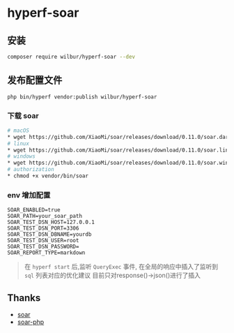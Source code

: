 # hyperf-soar

## 安装
~~~bash
composer require wilbur/hyperf-soar --dev
~~~

## 发布配置文件
~~~
php bin/hyperf vendor:publish wilbur/hyperf-soar
~~~

### 下载 soar

~~~bash
# macOS
* wget https://github.com/XiaoMi/soar/releases/download/0.11.0/soar.darwin-amd64 -O vendor/bin/soar
# linux
* wget https://github.com/XiaoMi/soar/releases/download/0.11.0/soar.linux-amd64 -O vendor/bin/soar
# windows
* wget https://github.com/XiaoMi/soar/releases/download/0.11.0/soar.windows-amd64 -O vendor/bin/soar
# authorization
* chmod +x vendor/bin/soar
~~~

### env 增加配置
~~~env
SOAR_ENABLED=true
SOAR_PATH=your_soar_path
SOAR_TEST_DSN_HOST=127.0.0.1
SOAR_TEST_DSN_PORT=3306
SOAR_TEST_DSN_DBNAME=yourdb
SOAR_TEST_DSN_USER=root
SOAR_TEST_DSN_PASSWORD=
SOAR_REPORT_TYPE=markdown
~~~

> 在 `hyperf start` 后,监听 `QueryExec` 事件, 在全局的响应中插入了监听到 `sql` 列表对应的优化建议
> 目前只对response()->json()进行了插入
## Thanks

* [soar](https://github.com/XiaoMi/soar)
* [soar-php](https://github.com/guanguans/soar-php)